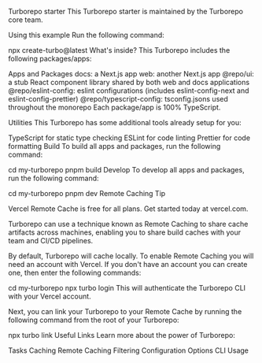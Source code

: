 Turborepo starter
This Turborepo starter is maintained by the Turborepo core team.

Using this example
Run the following command:

npx create-turbo@latest
What's inside?
This Turborepo includes the following packages/apps:

Apps and Packages
docs: a Next.js app
web: another Next.js app
@repo/ui: a stub React component library shared by both web and docs applications
@repo/eslint-config: eslint configurations (includes eslint-config-next and eslint-config-prettier)
@repo/typescript-config: tsconfig.jsons used throughout the monorepo
Each package/app is 100% TypeScript.

Utilities
This Turborepo has some additional tools already setup for you:

TypeScript for static type checking
ESLint for code linting
Prettier for code formatting
Build
To build all apps and packages, run the following command:

cd my-turborepo
pnpm build
Develop
To develop all apps and packages, run the following command:

cd my-turborepo
pnpm dev
Remote Caching
Tip

Vercel Remote Cache is free for all plans. Get started today at vercel.com.

Turborepo can use a technique known as Remote Caching to share cache artifacts across machines, enabling you to share build caches with your team and CI/CD pipelines.

By default, Turborepo will cache locally. To enable Remote Caching you will need an account with Vercel. If you don't have an account you can create one, then enter the following commands:

cd my-turborepo
npx turbo login
This will authenticate the Turborepo CLI with your Vercel account.

Next, you can link your Turborepo to your Remote Cache by running the following command from the root of your Turborepo:

npx turbo link
Useful Links
Learn more about the power of Turborepo:

Tasks
Caching
Remote Caching
Filtering
Configuration Options
CLI Usage
 
